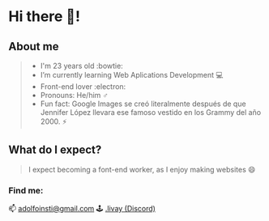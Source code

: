 # Hi there 👋!

## About me
> + I'm 23 years old :bowtie:
> + I’m currently learning Web Aplications Development 💻
> + Front-end lover :electron:
> + Pronouns: He/him ♂️
> + Fun fact: Google Images se creó literalmente después de que Jennifer López llevara ese famoso vestido en los Grammy del año 2000. ⚡

## What do I expect?
> I expect becoming a font-end worker, as I enjoy making websites 😄

### Find me:
📫 [adolfoinsti@gmail.com](mailto:adolfoinsti@gmail.com)
🕹️ [.livay (Discord)](https://discord.com/)
